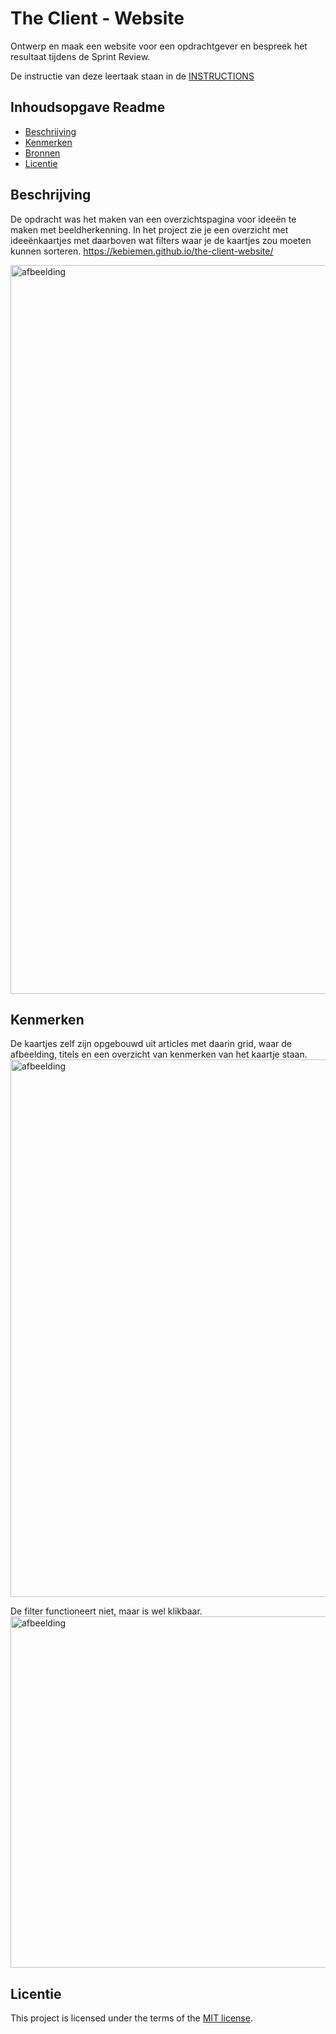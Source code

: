 # The Client - Website

Ontwerp en maak een website voor een opdrachtgever en bespreek het resultaat tijdens de Sprint Review.

De instructie van deze leertaak staan in de [INSTRUCTIONS](https://github.com/fdnd-task/the-client-website/blob/main/docs/INSTRUCTIONS.md)



## Inhoudsopgave Readme

  * [Beschrijving](#beschrijving)
  * [Kenmerken](#kenmerken)
  * [Bronnen](#bronnen)
  * [Licentie](#licentie)

## Beschrijving
<!-- In de Beschrijving staat hoe je project er uit ziet, hoe het werkt en wat je er mee kan. -->
<!-- Voeg een mooie poster visual toe 📸 -->
<!-- Voeg een link toe naar Github Pages 🌐-->
De opdracht was het maken van een overzichtspagina voor ideeën te maken met beeldherkenning. 
In het project zie je een overzicht met ideeënkaartjes met daarboven wat filters waar je de kaartjes zou moeten kunnen sorteren. 
https://kebiemen.github.io/the-client-website/

<img width="2406" height="1166" alt="afbeelding" src="https://github.com/user-attachments/assets/3f927339-3f70-4fd3-b49a-3ca763d10a45" />



## Kenmerken
<!-- Bij Kenmerken staat welke technieken zijn gebruikt en hoe. Wat is de HTML structuur? Wat zijn de belangrijkste dingen in CSS? Wat is er met Javascript gedaan en hoe? Misschien heb je een framwork of library gebruikt? -->

De kaartjes zelf zijn opgebouwd uit articles met daarin  grid, waar de afbeelding, titels en een overzicht van kenmerken van het kaartje staan. 
<img width="852" height="860" alt="afbeelding" src="https://github.com/user-attachments/assets/63c1b7d2-9574-45b7-88a1-85f88ff669b2" />

De filter functioneert niet, maar is wel klikbaar. 
<img width="810" height="562" alt="afbeelding" src="https://github.com/user-attachments/assets/f3ed77e9-48a9-4972-b5f4-5f9564983093" />



## Licentie

This project is licensed under the terms of the [MIT license](./LICENSE).

